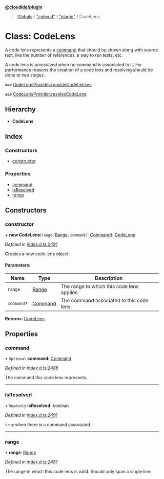 **[@cloudide/plugin](../README.md)**

> [Globals](../README.md) / ["index.d"](../modules/_index_d_.md) / ["plugin"](../modules/_index_d_._plugin_.md) / CodeLens

# Class: CodeLens

A code lens represents a [command](#Command) that should be shown along with
source text, like the number of references, a way to run tests, etc.

A code lens is _unresolved_ when no command is associated to it. For performance
reasons the creation of a code lens and resolving should be done to two stages.

**`see`** [CodeLensProvider.provideCodeLenses](#CodeLensProvider.provideCodeLenses)

**`see`** [CodeLensProvider.resolveCodeLens](#CodeLensProvider.resolveCodeLens)

## Hierarchy

* **CodeLens**

## Index

### Constructors

* [constructor](_index_d_._plugin_.codelens.md#constructor)

### Properties

* [command](_index_d_._plugin_.codelens.md#command)
* [isResolved](_index_d_._plugin_.codelens.md#isresolved)
* [range](_index_d_._plugin_.codelens.md#range)

## Constructors

### constructor

\+ **new CodeLens**(`range`: [Range](_index_d_._plugin_.range.md), `command?`: [Command](../interfaces/_index_d_._plugin_.command.md)): [CodeLens](_index_d_._plugin_.codelens.md)

*Defined in [index.d.ts:2491](https://github.com/shuyaqian/cloudide-plugin-api/blob/6d83fa1/index.d.ts#L2491)*

Creates a new code lens object.

#### Parameters:

Name | Type | Description |
------ | ------ | ------ |
`range` | [Range](_index_d_._plugin_.range.md) | The range to which this code lens applies. |
`command?` | [Command](../interfaces/_index_d_._plugin_.command.md) | The command associated to this code lens.  |

**Returns:** [CodeLens](_index_d_._plugin_.codelens.md)

## Properties

### command

• `Optional` **command**: [Command](../interfaces/_index_d_._plugin_.command.md)

*Defined in [index.d.ts:2486](https://github.com/shuyaqian/cloudide-plugin-api/blob/6d83fa1/index.d.ts#L2486)*

The command this code lens represents.

___

### isResolved

• `Readonly` **isResolved**: boolean

*Defined in [index.d.ts:2491](https://github.com/shuyaqian/cloudide-plugin-api/blob/6d83fa1/index.d.ts#L2491)*

`true` when there is a command associated.

___

### range

•  **range**: [Range](_index_d_._plugin_.range.md)

*Defined in [index.d.ts:2481](https://github.com/shuyaqian/cloudide-plugin-api/blob/6d83fa1/index.d.ts#L2481)*

The range in which this code lens is valid. Should only span a single line.
